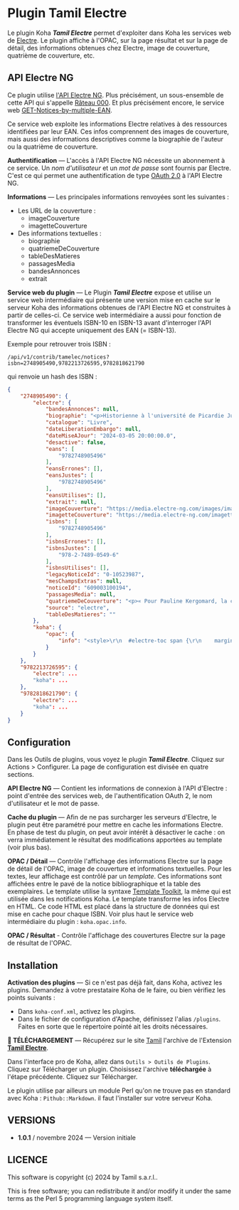 # Plugin Tamil Electre

Le plugin Koha **_Tamil Electre_** permet d'exploiter dans Koha les services
web de <a href="https://www.electre.com">Electre</a>.  Le plugin affiche à
l'OPAC, sur la page résultat et sur la page de détail, des informations
obtenues chez Electre, image de couverture, quatrième de couverture, etc.

## API Electre NG

Ce plugin utilise [l'API Electre NG](https://docs.electre-ng.com). Plus
précisément, un sous-ensemble de cette API qui s'appelle [Râteau
000](https://docs.electre-ng.com/1.19.0/electre-API-rateau-00-v1.19.0.html#electre-api). 
Et plus précisément encore, le service web
[GET-Notices-by-multiple-EAN](https://docs.electre-ng.com/1.19.0/electre-API-rateau-00-v1.19.0.html#get-notices-by-multiple-ean).

Ce service web exploite les informations Electre relatives à des ressources
identifiées par leur EAN. Ces infos comprennent des images de couverture, mais
aussi des informations descriptives comme la biographie de l'auteur ou la
quatrième de couverture.

**Authentification** — L'accès à l'API Electre NG nécessite un abonnement à ce
service. Un _nom d'utilisateur_ et un _mot de passe_ sont fournis par Electre.
C'est ce qui permet une authentification de type [OAuth
2.0](https://fr.wikipedia.org/wiki/OAuth) à l'API Electre NG.

**Informations** — Les principales informations renvoyées sont les suivantes :

- Les URL de la couverture :
  - imageCouverture
  - imagetteCouverture
- Des informations textuelles :
  - biographie
  - quatriemeDeCouverture
  - tableDesMatieres
  - passagesMedia
  - bandesAnnonces
  - extrait

**Service web du plugin** — Le Plugin **_Tamil Electre_** expose et utilise un
service web intermédiaire qui présente une version mise en cache sur le serveur
Koha des informations obtenues de l'API Electre NG et construites à partir de
celles-ci. Ce service web intermédiaire a aussi pour fonction de transformer
les éventuels ISBN-10 en ISBN-13 avant d'interroger l'API Electre NG qui
accepte uniquement des EAN (= ISBN-13).

Exemple pour retrouver trois ISBN :

```
/api/v1/contrib/tamelec/notices?isbn=2748905490,9782213726595,9782818621790
```

qui renvoie un hash des ISBN :

```json
{
    "2748905490": {
        "electre": {
            "bandesAnnonces": null,
            "biographie": "<p>Historienne à l'université de Picardie Jules Verne (CAREF), Mélanie Fabre travaille sur l'éducation, les femmes et le genre, ainsi que sur la gauche à l'époque contemporaine.</p>",
            "catalogue": "Livre",
            "dateLiberationEmbargo": null,
            "dateMiseAJour": "2024-03-05 20:00:00.0",
            "desactive": false,
            "eans": [
                "9782748905496"
            ],
            "eansErrones": [],
            "eansJustes": [
                "9782748905496"
            ],
            "eansUtilises": [],
            "extrait": null,
            "imageCouverture": "https://media.electre-ng.com/images/image-id/51f2e9420931d76ea199ea097c30a5ec045d825e688938f42ea12fc8a4b78db7.jpg",
            "imagetteCouverture": "https://media.electre-ng.com/imagettes/image-id/51f2e9420931d76ea199ea097c30a5ec045d825e688938f42ea12fc8a4b78db7.jpg",
            "isbns": [
                "9782748905496"
            ],
            "isbnsErrones": [],
            "isbnsJustes": [
                "978-2-7489-0549-6"
            ],
            "isbnsUtilises": [],
            "legacyNoticeId": "0-10523987",
            "mesChampsExtras": null,
            "noticeId": "609003100194",
            "passagesMedia": null,
            "quatriemeDeCouverture": "<p>« Pour Pauline Kergomard, la crise de l'affaire ...",
            "source": "electre",
            "tableDesMatieres": ""
        },
        "koha": {
            "opac": {
                "info": "<style>\r\n  #electre-toc span {\r\n    margin-left: 4px;\r\n    font-size: 80%;\r\n    font-style: italic;\r\n  }\r\n  #electre-infos h1 {\r\n    font-transform: uppercase;\r\n    color: red;\r\n  }\r\n</style>\r\n<div id=\"electre-infos\">\r\n  \r\n    <div id=\"electre-biography\">\r\n      <h1>Biographies</h1>\r\n      <div><p>Historienne à l'université de Picardie Jules Verne (CAREF), Mélanie Fabre travaille sur l'éducation, les femmes et le genre, ainsi que sur la gauche à l'époque contemporaine.</p></div>\r\n    </div>\r\n  \r\n  \r\n    <div id=\"electre-backcover\">\r\n      <h1>Quatrième de couverture</h1>\r\n      <div><p>« Pour Pauline Kergomard, la crise de l'affaire </p></div>\r\n    </div>\r\n  \r\n  \r\n  \r\n</div>\r\n"
            }
        }
    },
    "9782213726595": {
        "electre": ...
        "koha": ...
    },
    "9782818621790": {
        "electre": ...
        "koha": ...
    }
}
```


## Configuration

Dans les Outils de plugins, vous voyez le plugin **_Tamil Electre_**. Cliquez sur
Actions > Configurer. La page de configuration est divisée en quatre sections.

**API Electre NG** — Contient les informations de connexion à l'API d'Electre :
point d'entrée des services web, de l'authentification OAuth 2, le nom
d'utilisateur et le mot de passe.

**Cache du plugin** — Afin de ne pas surcharger les serveurs d'Electre, le
plugin peut être paramétré pour mettre en cache les informations Electre. En
phase de test du plugin, on peut avoir intérêt à désactiver le cache : on verra
immédiatement le résultat des modifications apportées au template (voir plus
bas).

**OPAC / Détail** — Contrôle l'affichage des informations Electre sur la page
de détail de l'OPAC, image de couverture et informations textuelles. Pour les
textes, leur affichage est contrôlé par un _template_. Ces informations sont
affichées entre le pavé de la notice bibliographique et la table des
exemplaires. Le template utilise la syntaxe [Template
Toolkit](https://template-toolkit.org), la même qui est utilisée dans les
notifications Koha. Le template transforme les infos Electre en HTML. Ce code
HTML est placé dans la structure de données qui est mise en cache pour chaque
ISBN. Voir plus haut le service web intermédiaire du plugin : `koha.opac.info`.

**OPAC / Résultat** - Contrôle l'affichage des couvertures Electre sur la page
de résultat de l'OPAC.

## Installation

**Activation des plugins** — Si ce n'est pas déjà fait, dans Koha, activez les
plugins. Demandez à votre prestataire Koha de le faire, ou bien vérifiez les
points suivants :

- Dans `koha-conf.xml`, activez les plugins.
- Dans le fichier de configuration d'Apache, définissez l'alias `/plugins`.
  Faites en sorte que le répertoire pointé ait les droits nécessaires.

**📁 TÉLÉCHARGEMENT** — Récupérez sur le site [Tamil](https://www.tamil.fr)
l'archive de l'Extension **[Tamil
Electre](https://www.tamil.fr/download/koha-plugin-tamil-electre-1.0.1.kpz)**.

Dans l'interface pro de Koha, allez dans `Outils > Outils de Plugins`. Cliquez
sur Télécharger un plugin. Choisissez l'archive **téléchargée** à l'étape
précédente. Cliquez sur Télécharger.

Le plugin utilise par ailleurs un module Perl qu'on ne trouve pas en standard
avec Koha : `Pithub::Markdown`. il faut l'installer sur votre serveur Koha.

## VERSIONS

* **1.0.1** / novembre 2024 — Version initiale

## LICENCE

This software is copyright (c) 2024 by Tamil s.a.r.l..

This is free software; you can redistribute it and/or modify it under the same
terms as the Perl 5 programming language system itself.

